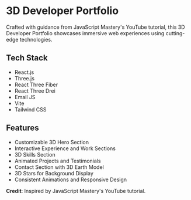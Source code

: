 # 3D Developer Portfolio

Crafted with guidance from JavaScript Mastery's YouTube tutorial, this 3D Developer Portfolio showcases immersive web experiences using cutting-edge technologies.

## Tech Stack

- React.js
- Three.js
- React Three Fiber
- React Three Drei
- Email JS
- Vite
- Tailwind CSS

## Features

- Customizable 3D Hero Section
- Interactive Experience and Work Sections
- 3D Skills Section
- Animated Projects and Testimonials
- Contact Section with 3D Earth Model
- 3D Stars for Background Display
- Consistent Animations and Responsive Design



**Credit**: Inspired by JavaScript Mastery's YouTube tutorial.

